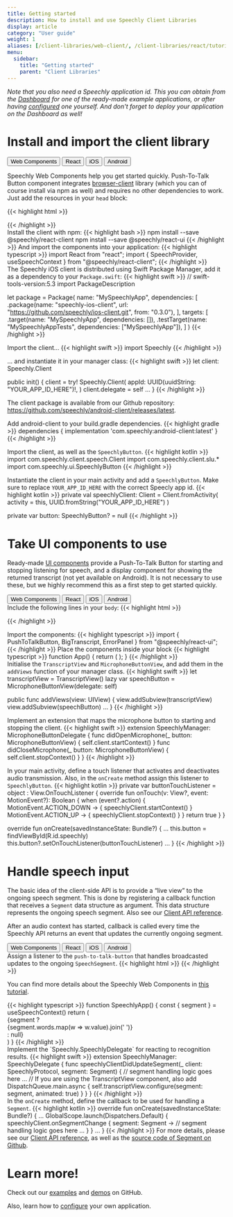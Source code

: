 ```yaml
---
title: Getting started
description: How to install and use Speechly Client Libraries
display: article
category: "User guide"
weight: 1
aliases: [/client-libraries/web-client/, /client-libraries/react/tutorial/, /client-libraries/ios/tutorial/, /client-libraries/react-native/, /client-libraries/usage/]
menu:
  sidebar:
    title: "Getting started"
    parent: "Client Libraries"
---
```

<script>
  // updateTab function specific to this pages' tabs; called by updateTab() in app.js
  function updateTab() {
    let urlParams = new URLSearchParams(window.location.search);
    selectTab("platform", urlParams.get("platform"));
  }
</script>

*Note that you also need a Speechly application id. This you can obtain from the [Dashboard](https://api.speechly.com/dashboard) for one of the ready-made example applications, or after having [configured](/slu-examples/) one yourself. And don't forget to deploy your application on the Dashboard as well!*

# Install and import the client library

<div class="tab">
  <button class="tablinks platform WebClient active" onclick="openTab(event, 'platform=WebClient')">Web Components</button>
  <button class="tablinks platform React" onclick="openTab(event, 'platform=React')">React</button>
  <button class="tablinks platform iOS" onclick="openTab(event, 'platform=iOS')">iOS</button>
  <button class="tablinks platform Android" onclick="openTab(event, 'platform=Android')">Android</button>
</div>

<div class="WebClient tabcontent platform code" style="display: block;">

Speechly Web Components help you get started quickly. Push-To-Talk Button component integrates [browser-client](https://www.npmjs.com/package/@speechly/browser-client) library (which you can of course install via npm as well) and requires no other dependencies to work. Just add the resources in your <code>head</code> block:

{{< highlight html >}}
<head>
  <script type="text/javascript" src="https://speechly.github.io/browser-ui/latest/push-to-talk-button.js"></script>
  <script type="text/javascript" src="https://speechly.github.io/browser-ui/latest/big-transcript.js"></script>
  <script type="text/javascript" src="https://speechly.github.io/browser-ui/latest/error-panel.js"></script>
</head>
{{< /highlight >}}
</div>

<div class="React tabcontent platform code">
Install the client with npm:
{{< highlight bash >}}
npm install --save @speechly/react-client
npm install --save @speechly/react-ui
{{< /highlight >}}
And import the components into your application:
{{< highlight typescript >}}
import React from "react";
import { SpeechProvider, useSpeechContext } from "@speechly/react-client";
{{< /highlight >}}
</div>

<div class="iOS tabcontent platform code">
The Speechly iOS client is distributed using Swift Package Manager,
add it as a dependency to your <code>Package.swift</code>:
{{< highlight swift >}}
// swift-tools-version:5.3
import PackageDescription

let package = Package(
    name: "MySpeechlyApp",
    dependencies: [
        .package(name: "speechly-ios-client", url: "https://github.com/speechly/ios-client.git", from: "0.3.0"),
    ],
    targets: [
        .target(name: "MySpeechlyApp", dependencies: []),
        .testTarget(name: "MySpeechlyAppTests", dependencies: ["MySpeechlyApp"]),
    ]
)
{{< /highlight >}}

Import the client...
{{< highlight swift >}}
import Speechly
{{< /highlight >}}

... and instantiate it in your manager class:
{{< highlight swift >}}
let client: Speechly.Client

public init() {
    client = try! Speechly.Client(
        appId: UUID(uuidString: "YOUR_APP_ID_HERE")!,
    )
    client.delegate = self
    ...
}
{{< /highlight >}}
</div>

<div class="Android tabcontent platform code">
<p>The client package is available from our Github repository:<br>
<a href="https://github.com/speechly/android-client/releases/latest">https://github.com/speechly/android-client/releases/latest</a>.</p>
Add android-client to your build.gradle dependencies.
{{< highlight gradle >}}
dependencies {
  implementation 'com.speechly:android-client:latest'
}
{{< /highlight >}}

Import the client, as well as the <code>SpeechlyButton</code>.
{{< highlight kotlin >}}
import com.speechly.client.speech.Client
import com.speechly.client.slu.*
import com.speechly.ui.SpeechlyButton
{{< /highlight >}}

Instantiate the client in your main activity
and add a <code>SpeechlyButton</code>.
Make sure to replace <code>YOUR_APP_ID_HERE</code>
with the correct Speecly app id.
{{< highlight kotlin >}}
private val speechlyClient: Client = Client.fromActivity(
        activity = this,
        UUID.fromString("YOUR_APP_ID_HERE")
)

private var button: SpeechlyButton? = null
{{< /highlight >}}
</div>

# Take UI components to use

Ready-made [UI components](/client-libraries/ui-components/) provide a Push-To-Talk Button for
starting and stopping listening for speech, and a display component for showing the returned transcript (not yet available on Android). It is not necessary to use these, but we highly recommend this as a first step to get started quickly.

<div class="tab">
  <button class="tablinks platform WebClient active" onclick="openTab(event, 'platform=WebClient')">Web Components</button>
  <button class="tablinks platform React" onclick="openTab(event, 'platform=React')">React</button>
  <button class="tablinks platform iOS" onclick="openTab(event, 'platform=iOS')">iOS</button>
  <button class="tablinks platform Android" onclick="openTab(event, 'platform=Android')">Android</button>
</div>

<div class="WebClient tabcontent platform code" style="display: block;">
Include the following lines in your <code>body</code>:
{{< highlight html >}}
<big-transcript
  placement="top" >
</big-transcript>

<push-to-talk-button
  appid="YOUR_APP_ID_FROM_SPEECHLY_DASHBOARD"
  placement="bottom" >
</push-to-talk-button>

<error-panel
  placement="bottom" >
</error-panel>
{{< /highlight >}}
</div>

<div class="React tabcontent platform code">
Import the components:
{{< highlight typescript >}}
import {
  PushToTalkButton,
  BigTranscript,
  ErrorPanel
} from "@speechly/react-ui";
{{< /highlight >}}
Place the components inside your <SpeechProvider> block
{{< highlight typescript >}}
function App() {
  return (
    <SpeechProvider appId="014ce3a6-9bbf-4605-976f-087a8f3ec178" language="en-US">
      <BigTranscript placement="top"/>
      <PushToTalkButton placement="bottom" captureKey=" "/>
      <ErrorPanel placement="bottom"/>
    </SpeechProvider>
  );
}
{{< /highlight >}}
</div>

<div class="iOS tabcontent platform code">
Initialise the <code>TranscriptView</code> and <code>MicrophoneButtonView</code>,
and add them in the <code>addViews</code> function of your manager class.
{{< highlight swift >}}
let transcriptView = TranscriptView()
lazy var speechButton = MicrophoneButtonView(delegate: self)

public func addViews(view: UIView) {
        view.addSubview(transcriptView)
        view.addSubview(speechButton)
        ...
}
{{< /highlight >}}

Implement an extension that maps the microphone button to
starting and stopping the client.
{{< highlight swift >}}
extension SpeechlyManager: MicrophoneButtonDelegate {
    func didOpenMicrophone(_ button: MicrophoneButtonView) {
        self.client.startContext()
    }
    func didCloseMicrophone(_ button: MicrophoneButtonView) {
        self.client.stopContext()
    }
}
{{< /highlight >}}
</div>

<div class="Android tabcontent platform code">
In your main activity,
define a touch listener that
activates and deactivates audio transmission.
Also, in the <code>onCreate</code> method
assign this listener to <code>SpeechlyButton</code>.
{{< highlight kotlin >}}
private var buttonTouchListener = object : View.OnTouchListener {
    override fun onTouch(v: View?, event: MotionEvent?): Boolean {
        when (event?.action) {
            MotionEvent.ACTION_DOWN -> {
                speechlyClient.startContext()
            }
            MotionEvent.ACTION_UP -> {
                speechlyClient.stopContext()
            }
        }
        return true
    }
}

override fun onCreate(savedInstanceState: Bundle?) {
    ...
    this.button = findViewById(R.id.speechly)
    this.button?.setOnTouchListener(buttonTouchListener)
    ...
}
{{< /highlight >}}
</div>

# Handle speech input
The basic idea of the client-side API is to provide a “live view” to the ongoing speech segment. This is done by registering a callback function that receives a <code>Segment</code> data structure as argument. This data structure represents the ongoing speech segment. Also see our [Client API reference](/client-libraries/client-api-reference/).

After an audio context has started, callback is called every time the Speechly API returns an event that updates the currently ongoing segment.
<div class="tab">
  <button class="tablinks platform WebClient active" onclick="openTab(event, 'platform=WebClient')">Web Components</button>
  <button class="tablinks platform React" onclick="openTab(event, 'platform=React')">React</button>
  <button class="tablinks platform iOS" onclick="openTab(event, 'platform=iOS')">iOS</button>
  <button class="tablinks platform Android" onclick="openTab(event, 'platform=Android')">Android</button>
</div>

<div class="WebClient tabcontent platform code" style="display: block;">
Assign a listener to the <code>push-to-talk-button</code> that handles broadcasted updates
to the ongoing <code>SpeechSegment</code>.
{{< highlight html >}}
<script type="text/javascript">
document
  .getElementsByTagName("push-to-talk-button")[0]
  .addEventListener("speechsegment", (e) => {
    const segment = e.detail;

    // Handle speech segment and make tentative changes to app state
    console.log("speechsegment message:", segment);

    if (segment.isFinal) {
      // Handle speech segment and make permanent changes to app state
      // Optionally show confirmation
      window.postMessage({ type: "speechhandled", success: true }, "*");
    }
 });
</script>
{{< /highlight >}}

You can find more details about the Speechly Web Components in [this tutorial](https://speechly.github.io/browser-ui/latest/).
</div>

<div class="React tabcontent platform code">
{{< highlight typescript >}}
function SpeechlyApp() {
  const { segment } = useSpeechContext()
  return (
    <div>
      {segment ? <div className="segment">{segment.words.map(w => w.value).join(' ')}</div> : null}
    </div>
  )
}
{{< /highlight >}}
</div>

<div class="iOS tabcontent platform code">
Implement the `Speechly.SpeechlyDelegate` for reacting to recognition results.
{{< highlight swift >}}
extension SpeechlyManager: SpeechlyDelegate {
    func speechlyClientDidUpdateSegment(_ client: SpeechlyProtocol, segment: Segment) {
        // segment handling logic goes here
        ...
        // If you are using the TranscriptView component, also add
        DispatchQueue.main.async {
            self.transcriptView.configure(segment: segment, animated: true)
        }
    }
}
{{< /highlight >}}
</div>

<div class="Android tabcontent platform code">
In the <code>onCreate</code> method,
define the callback to be used for handling a <code>Segment</code>.
{{< highlight kotlin >}}
override fun onCreate(savedInstanceState: Bundle?) {
    ...
    GlobalScope.launch(Dispatchers.Default) {
        speechlyClient.onSegmentChange { segment: Segment ->
            // segment handling logic goes here
            ...
        }
    }
    ...
}
{{< /highlight >}}
For more details, please see our <a href="/client-libraries/client-api-reference/">Client API reference</a>,
as well as the <a href="https://github.com/speechly/android-client/blob/main/client/src/main/kotlin/com/speechly/client/slu/Segment.kt">source code of Segment on Github</a>.
</div>

# Learn more!

Check out our [examples](https://github.com/speechly/speechly/tree/main/examples) and [demos](https://github.com/speechly/speechly/tree/main/demos) on GitHub.

Also, learn how to [configure](/slu-examples/) your own application.
